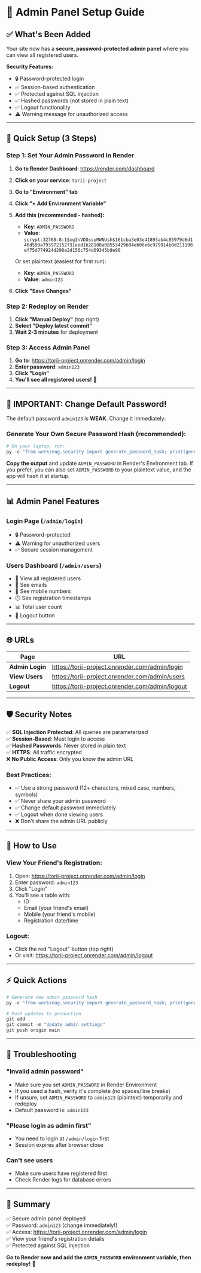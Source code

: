 # 🔐 Admin Panel Setup Guide

## ✅ What's Been Added

Your site now has a **secure, password-protected admin panel** where you can view all registered users.

**Security Features:**
- 🔒 Password-protected login
- ✅ Session-based authentication
- ✅ Protected against SQL injection
- ✅ Hashed passwords (not stored in plain text)
- ✅ Logout functionality
- ⚠️ Warning message for unauthorized access

---

## 🚀 Quick Setup (3 Steps)

### Step 1: Set Your Admin Password in Render

1. **Go to Render Dashboard**: https://render.com/dashboard
2. **Click on your service**: `torii-project`
3. **Go to "Environment" tab**
4. **Click "+ Add Environment Variable"**
5. **Add this (recommended - hashed):**
   - **Key**: `ADMIN_PASSWORD`
   - **Value**: `scrypt:32768:8:1$xgInVDOssyMWNUsh$161cba3e03e41893ab4c85979d6d146d599a793972152731eed1b28108a08553429604eb00e6c979914b0d211198ef75d774924d298e2d156c754d69345b9e90`

   Or set plaintext (easiest for first run):
   - **Key**: `ADMIN_PASSWORD`
   - **Value**: `admin123`

6. **Click "Save Changes"**

### Step 2: Redeploy on Render

1. **Click "Manual Deploy"** (top right)
2. **Select "Deploy latest commit"**
3. **Wait 2-3 minutes** for deployment

### Step 3: Access Admin Panel

1. **Go to**: https://torii-project.onrender.com/admin/login
2. **Enter password**: `admin123`
3. **Click "Login"**
4. **You'll see all registered users!** 🎉

---

## 🔐 IMPORTANT: Change Default Password!

The default password `admin123` is **WEAK**. Change it immediately:

### Generate Your Own Secure Password Hash (recommended):

```powershell
# On your laptop, run:
py -c "from werkzeug.security import generate_password_hash; print(generate_password_hash('YourStrongPassword123!'))"
```

**Copy the output** and update `ADMIN_PASSWORD` in Render's Environment tab.
If you prefer, you can also set `ADMIN_PASSWORD` to your plaintext value, and the app will hash it at startup.

---

## 📊 Admin Panel Features

### Login Page (`/admin/login`)
- 🔒 Password-protected
- ⚠️ Warning for unauthorized users
- ✅ Secure session management

### Users Dashboard (`/admin/users`)
- 👥 View all registered users
- 📧 See emails
- 📱 See mobile numbers
- 🕒 See registration timestamps
- 📊 Total user count
- 🚪 Logout button

---

## 🌐 URLs

| Page | URL |
|------|-----|
| **Admin Login** | https://torii-project.onrender.com/admin/login |
| **View Users** | https://torii-project.onrender.com/admin/users |
| **Logout** | https://torii-project.onrender.com/admin/logout |

---

## 🛡️ Security Notes

✅ **SQL Injection Protected**: All queries are parameterized  
✅ **Session-Based**: Must login to access  
✅ **Hashed Passwords**: Never stored in plain text  
✅ **HTTPS**: All traffic encrypted  
❌ **No Public Access**: Only you know the admin URL  

### Best Practices:
- ✅ Use a strong password (12+ characters, mixed case, numbers, symbols)
- ✅ Never share your admin password
- ✅ Change default password immediately
- ✅ Logout when done viewing users
- ❌ Don't share the admin URL publicly

---

## 🎯 How to Use

### View Your Friend's Registration:

1. Open: https://torii-project.onrender.com/admin/login
2. Enter password: `admin123`
3. Click "Login"
4. You'll see a table with:
   - ID
   - Email (your friend's email)
   - Mobile (your friend's mobile)
   - Registration date/time

### Logout:
- Click the red "Logout" button (top right)
- Or visit: https://torii-project.onrender.com/admin/logout

---

## ⚡ Quick Actions

```powershell
# Generate new admin password hash
py -c "from werkzeug.security import generate_password_hash; print(generate_password_hash('NewPassword123'))"

# Push updates to production
git add .
git commit -m "Update admin settings"
git push origin main
```

---

## 🐛 Troubleshooting

### "Invalid admin password"
- Make sure you set `ADMIN_PASSWORD` in Render Environment
- If you used a hash, verify it's complete (no spaces/line breaks)
- If unsure, set `ADMIN_PASSWORD` to `admin123` (plaintext) temporarily and redeploy
- Default password is: `admin123`

### "Please login as admin first"
- You need to login at `/admin/login` first
- Session expires after browser close

### Can't see users
- Make sure users have registered first
- Check Render logs for database errors

---

## 📝 Summary

✅ Secure admin panel deployed  
✅ Password: `admin123` (change immediately!)  
✅ Access: https://torii-project.onrender.com/admin/login  
✅ View your friend's registration details  
✅ Protected against SQL injection  

**Go to Render now and add the `ADMIN_PASSWORD` environment variable, then redeploy!** 🚀
